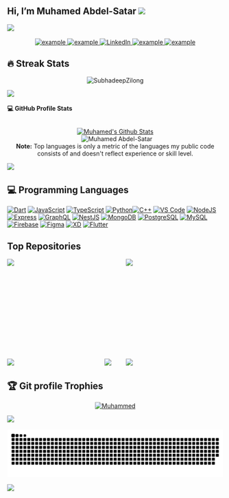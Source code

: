 ## Hi, I’m Muhamed Abdel-Satar <img src = "https://raw.githubusercontent.com/MartinHeinz/MartinHeinz/master/wave.gif" width = 30px> 
<p>
  <a href="https://github.com/DenverCoder1/readme-typing-svg"><img src="https://readme-typing-svg.herokuapp.com?&font=IBM+Plex+Sans&color=abcdef&size=20&lines=Welcome+to+my+GitHub+Profile!;I'm+a+Software+Developer;I'm+also+studying+Computer+Engineering" /></a>
</p>

<p align ="center">
   <a href="https://api.whatsapp.com/send?phone=0201050609664" target="_blank">
    <img src="https://img.shields.io/badge/Whatsapp-25D366?style=for-the-badge&logo=whatsapp&logoColor=white" alt="example"/>
  </a>
  <a href="mailto:mohamedabdelstar30@gmail.com?subject=Feedback%20From%20Github&body=Hello," target="_blank">
    <img src="https://img.shields.io/badge/Gmail-D14836?style=for-the-badge&logo=gmail&logoColor=white" alt="example"/>
  </a>
   <a href="https://www.linkedin.com/in/abdelsatar5060/" target="_blank">
    <img alt="LinkedIn" src="https://img.shields.io/badge/LinkedIn-0077B5?style=for-the-badge&logo=linkedin&logoColor=white">
  </a>   
  <a href="https://twitter.com/mhmeed3bstar" target="_blank">
      <img src="https://img.shields.io/badge/Twitter-1DA1F2.svg?style=for-the-badge&logo=twitter&logoColor=white" alt="example"/>
    </a>
   <a href="https://www.instagram.com/mohammed_abdel_satar" target="_blank">
      <img src="https://img.shields.io/badge/Instgram-E1306C?style=for-the-badge&logo=instagram&logoColor=white" alt="example"/>
    </a>
  </p>



## 🔥 Streak Stats
<p align="center"><img src="https://github-readme-streak-stats.herokuapp.com/?user=abdelstarMo66%20&theme=tokyonight&hide_border=true" alt="SubhadeepZilong" /></p>

<img src="https://user-images.githubusercontent.com/73097560/115834477-dbab4500-a447-11eb-908a-139a6edaec5c.gif"></a>

 <summary><b>💻 GitHub Profile Stats</b></summary>
  <br/>
  <p align="center">
    <a href=""><img alt="Muhamed's Github Stats" src="https://github-readme-stats.vercel.app/api?username=abdelstarMo66&show_icons=true&count_private=true&theme=tokyonight&hide_border=true" height="192px"/></a>
<br/>
  &nbsp;
	  <img src="https://github-readme-stats.vercel.app/api/top-langs?username=abdelstarMo66&count_private=true&langs_count=10&show_icons=true&locale=en&layout=compact&theme=tokyonight&hide_border=true" alt="Muhamed Abdel-Satar" height="192px"/>
  <br/>
  <b>Note:</b> Top languages is only a metric of the languages my public code consists of and doesn't reflect experience or skill level.
  </p>

<img src="https://user-images.githubusercontent.com/73097560/115834477-dbab4500-a447-11eb-908a-139a6edaec5c.gif"></a>

## 💻 Programming Languages
<p>
<a href="https://dart.dev/" target="_blank" rel="noreferrer"><img src="https://raw.githubusercontent.com/danielcranney/readme-generator/main/public/icons/skills/dart-colored.svg" width="36" height="36" alt="Dart" /></a>
<a href="https://developer.mozilla.org/en-US/docs/Web/JavaScript" target="_blank" rel="noreferrer"><img src="https://raw.githubusercontent.com/danielcranney/readme-generator/main/public/icons/skills/javascript-colored.svg" width="36" height="36" alt="JavaScript" /></a>
<a href="https://www.typescriptlang.org/" target="_blank" rel="noreferrer"><img src="https://raw.githubusercontent.com/danielcranney/readme-generator/main/public/icons/skills/typescript-colored.svg" width="36" height="36" alt="TypeScript" /></a>
<a href="https://www.python.org/" target="_blank" rel="noreferrer"><img src="https://raw.githubusercontent.com/danielcranney/readme-generator/main/public/icons/skills/python-colored.svg" width="36" height="36" alt="Python" /></a><a href="https://docs.microsoft.com/en-us/cpp/?view=msvc-170" target="_blank" rel="noreferrer"><img src="https://raw.githubusercontent.com/danielcranney/readme-generator/main/public/icons/skills/cplusplus-colored.svg" width="36" height="36" alt="C++" /></a>
<a href="https://code.visualstudio.com/" target="_blank" rel="noreferrer"><img src="https://raw.githubusercontent.com/danielcranney/readme-generator/main/public/icons/skills/visualstudiocode.svg" width="36" height="36" alt="VS Code" /></a>
<a href="https://nodejs.org/en/" target="_blank" rel="noreferrer"><img src="https://raw.githubusercontent.com/danielcranney/readme-generator/main/public/icons/skills/nodejs-colored.svg" width="36" height="36" alt="NodeJS" /></a>
<a href="https://expressjs.com/" target="_blank" rel="noreferrer"><img src="https://raw.githubusercontent.com/danielcranney/readme-generator/main/public/icons/skills/express-colored.svg" width="36" height="36" alt="Express" /></a>
<a href="https://graphql.org/" target="_blank" rel="noreferrer"><img src="https://raw.githubusercontent.com/danielcranney/readme-generator/main/public/icons/skills/graphql-colored.svg" width="36" height="36" alt="GraphQL" /></a>
<a href="https://docs.nestjs.com/" target="_blank" rel="noreferrer"><img src="https://raw.githubusercontent.com/danielcranney/readme-generator/main/public/icons/skills/nestjs-colored.svg" width="36" height="36" alt="NestJS" /></a>
<a href="https://www.mongodb.com/" target="_blank" rel="noreferrer"><img src="https://raw.githubusercontent.com/danielcranney/readme-generator/main/public/icons/skills/mongodb-colored.svg" width="36" height="36" alt="MongoDB" /></a>
<a href="https://www.postgresql.org/" target="_blank" rel="noreferrer"><img src="https://raw.githubusercontent.com/danielcranney/readme-generator/main/public/icons/skills/postgresql-colored.svg" width="36" height="36" alt="PostgreSQL" /></a>
<a href="https://www.mysql.com/" target="_blank" rel="noreferrer"><img src="https://raw.githubusercontent.com/danielcranney/readme-generator/main/public/icons/skills/mysql-colored.svg" width="36" height="36" alt="MySQL" /></a>
<a href="https://firebase.google.com/" target="_blank" rel="noreferrer"><img src="https://raw.githubusercontent.com/danielcranney/readme-generator/main/public/icons/skills/firebase-colored.svg" width="36" height="36" alt="Firebase" /></a>
<a href="https://www.figma.com/" target="_blank" rel="noreferrer"><img src="https://raw.githubusercontent.com/danielcranney/readme-generator/main/public/icons/skills/figma-colored.svg" width="36" height="36" alt="Figma" /></a>
<a href="https://www.adobe.com/uk/products/xd.html" target="_blank" rel="noreferrer"><img src="https://raw.githubusercontent.com/danielcranney/readme-generator/main/public/icons/skills/xd-colored.svg" width="36" height="36" alt="XD" /></a>
<a href="https://flutter.dev/" target="_blank" rel="noreferrer"><img src="https://raw.githubusercontent.com/danielcranney/readme-generator/main/public/icons/skills/flutter-colored.svg" width="36" height="36" alt="Flutter" /></a>
</p>
<!-- <p>
<img src = 'https://github.com/MarikIshtar007/MarikIshtar007/blob/master/images/dart.svg' height="50" width="50"/> 
<img src = 'https://github.com/MarikIshtar007/MarikIshtar007/blob/master/images/flutter-logo.svg' height="50" width="50"/> 
<img src = 'https://github.com/MarikIshtar007/MarikIshtar007/blob/master/images//android.svg' height="50" width="50"/>
<img src = 'https://github.com/bablubambal/All_logo_and_pictures/blob/main/cloud/firebase.svg' height="50" width="50"/>
<img src = 'https://github.com/MarikIshtar007/MarikIshtar007/blob/master/images/js.svg' height="50" width="50"/> 
<img src = 'https://github.com/bablubambal/All_logo_and_pictures/blob/main/programming%20languages/typescript.svg' height="50" width="50"/>
<img src = 'https://github.com/bablubambal/All_logo_and_pictures/blob/main/frameworks/nodejs.svg' height="50" width="50"/> 
<img src = 'https://github.com/bablubambal/All_logo_and_pictures/blob/main/others/npm.svg' height="50" width="50"/>
<img src = 'https://github.com/MarikIshtar007/MarikIshtar007/blob/master/images/sql.svg' height="50" width="50"/>
<img src = 'https://github.com/bablubambal/All_logo_and_pictures/blob/main/databases/mongodb.svg' height="50" width="50"/>
<img src = 'https://github.com/MarikIshtar007/MarikIshtar007/blob/master/images/python.svg' height="50" width="50"/>
<img src = 'https://github.com/MarikIshtar007/MarikIshtar007/blob/master/images/git.svg' height="50" width="50"/>
<img src = 'https://github.com/bablubambal/All_logo_and_pictures/blob/main/ides/android-studio.svg' height="50" width="50"/>
<img src = 'https://github.com/bablubambal/All_logo_and_pictures/blob/main/text%20editors/vscode.svg' height="50" width="50"/>	
</p> -->

## Top Repositories

<div width="100%" align="center"><a href="https://github.com/abdelstarMo66/Bookly_MVVM" align="left"><img align="left" width="45%" src="https://github-readme-stats.vercel.app/api/pin/?username=abdelstarMo66&repo=Bookly_MVVM&title_color=0891b2&text_color=ffffff&icon_color=0891b2&bg_color=1c1917&hide_border=true&locale=en" /></a><a href="https://github.com/abdelstarMo66/art-space" align="right"><img align="right" width="45%" src="https://github-readme-stats.vercel.app/api/pin/?username=abdelstarMo66&repo=art-space&title_color=0891b2&text_color=ffffff&icon_color=0891b2&bg_color=1c1917&hide_border=true&locale=en" /></a></div><br /><br /><br /><br /><br /><br /><br />

<br /><br /><br /><br /><br />

<div width="100%" align="center"><a href="https://github.com/abdelstarMo66/art_space_user" align="left"><img align="left" width="45%" src="https://github-readme-stats.vercel.app/api/pin/?username=abdelstarMo66&repo=art_space_user&title_color=0891b2&text_color=ffffff&icon_color=0891b2&bg_color=1c1917&hide_border=true&locale=en" /></a><a href="https://github.com/abdelstarMo66/art_space_artist" align="right"><img align="right" width="45%" src="https://github-readme-stats.vercel.app/api/pin/?username=abdelstarMo66&repo=art_space_artist&title_color=0891b2&text_color=ffffff&icon_color=0891b2&bg_color=1c1917&hide_border=true&locale=en" /></a></div>

<img src="https://user-images.githubusercontent.com/73097560/115834477-dbab4500-a447-11eb-908a-139a6edaec5c.gif"></a>

## :trophy: Git profile Trophies

<p align="center"> <a href=""><img src="https://github-profile-trophy.vercel.app/?username=abdelstarMo66&layout=compact&theme=tokyonight&count_private=true&show_icons=true&locale=en&hide_border=true" alt="Muhammed" /></a> </p>

<img src="https://user-images.githubusercontent.com/73097560/115834477-dbab4500-a447-11eb-908a-139a6edaec5c.gif"></a>

<p align="center">
  <img  src="https://raw.githubusercontent.com/Elanza-48/Elanza-48/main/resources/img/github-contribution-grid-snake.svg"
    alt="example" />
</p>

<img src="https://user-images.githubusercontent.com/73097560/115834477-dbab4500-a447-11eb-908a-139a6edaec5c.gif"></a>
